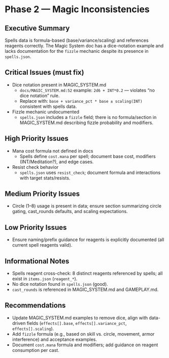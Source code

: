 # Phase 2 — Magic Inconsistencies

## Executive Summary
Spells data is formula-based (base/variance/scaling) and references reagents correctly. The Magic System doc has a dice-notation example and lacks documentation for the `fizzle` mechanic despite its presence in `spells.json`.

## Critical Issues (must fix)
- Dice notation present in MAGIC_SYSTEM.md
  - `docs/MAGIC_SYSTEM.md:52` example: `2d6 + INT*0.2` — violates “no dice notation” rule.
  - Replace with: `base + variance_pct * base ± scaling(INT)` consistent with spells data.
- Fizzle mechanic undocumented
  - `spells.json` includes a `fizzle` field; there is no formula/section in MAGIC_SYSTEM.md describing fizzle probability and modifiers.

## High Priority Issues
- Mana cost formula not defined in docs
  - Spells define `cost.mana` per spell; document base cost, modifiers (INT/Meditation?), and edge cases.
- Resist check behavior
  - `spells.json` uses `resist_check`; document formula and interactions with target stats/resists.

## Medium Priority Issues
- Circle (1–8) usage is present in data; ensure section summarizing circle gating, cast_rounds defaults, and scaling expectations.

## Low Priority Issues
- Ensure naming/prefix guidance for reagents is explicitly documented (all current spell reagents valid).

## Informational Notes
- Spells reagent cross-check: 8 distinct reagents referenced by spells; all exist in `items.json` (`reagent_*`).
- No dice notation found in `spells.json` (good).
- `cast_rounds` is referenced in MAGIC_SYSTEM.md and GAMEPLAY.md.

## Recommendations
- Update MAGIC_SYSTEM.md examples to remove dice, align with data-driven fields (`effects[].base`, `effects[].variance_pct`, `effects[].scaling`).
- Add `fizzle` formula (e.g., based on skill vs. circle, movement, armor interference) and acceptance examples.
- Document `cost.mana` formula and modifiers; add guidance on reagent consumption per cast.
